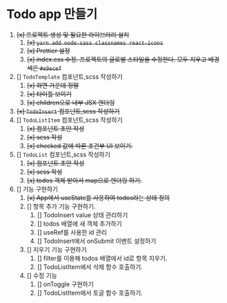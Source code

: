 # Todo app 만들기

1. ~~[x] 프로젝트 생성 및 필요한 라이브러리 설치~~
   1. ~~[x] `yarn add node-sass classnames react-icons`~~
   2. ~~[x] Prettier 설정~~
   3. ~~[x] index.css 수정. 프로젝트의 글로벌 스타일을 수정한다. 모두 지우고 배경색은 `#e9ecef`~~
2. [] `TodoTemplate` 컴포넌트,scss 작성하기
   1. ~~[x] 화면 가운데 정렬~~
   2. ~~[x] 타이틀 보이기~~
   3. ~~[x] children으로 내부 JSX 렌더링~~
3. ~~[x] `TodoInsert` 컴포넌트,scss 작성하기~~
4. [] `TodoListItem` 컴포넌트,scss 작성하기
   1. ~~[x] 컴포넌트 초안 작성~~
   2. ~~[x] scss 작성~~
   3. ~~[x] checked 값에 따른 조건부 UI 보이기.~~
5. [] `TodoList` 컴포넌트,scss 작성하기
   1. ~~[x] 컴포넌트 초안 작성~~
   2. ~~[x] scss 작성~~
   3. ~~[x] todos 객체 받아서 map으로 렌더링 하기.~~
6. [] 기능 구현하기
   1. ~~[x] App에서 useState를 사용하여 todos라는 상태 정의~~
   2. [] 항목 추가 기능 구현하기.
      1. [] TodoInsert value 상태 관리하기
      2. [] todos 배열에 새 객체 추가하기
      3. [] useRef를 사용한 id 관리
      4. [] TodoInsert에서 onSubmit 이벤트 설정하기
   3. [] 지우기 기능 구현하기
      1. [] filter를 이용해 todos 배열에서 id로 항목 지우기.
      2. [] TodoListItem에서 삭제 함수 호출하기.
   4. [] 수정 기능
      1. [] onToggle 구현하기
      2. [] TodoListItem에서 토글 함수 호출하기.
